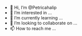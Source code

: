 - 👋 Hi, I’m @Petricahalip
- 👀 I’m interested in ...
- 🌱 I’m currently learning ...
- 💞️ I’m looking to collaborate on ...
- 📫 How to reach me ...

<!---
Petricahalip/Petricahalip is a ✨ special ✨ repository because its `README.md` (this file) appears on your GitHub profile.
You can click the Preview link to take a look at your changes.
--->
